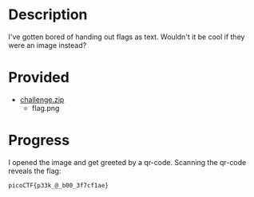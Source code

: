 # Description
I've gotten bored of handing out flags as text. Wouldn't it be cool if they were an image instead?

# Provided
- [challenge.zip](.prov/444-challenge.zip)
  - flag.png

# Progress
I opened the image and get greeted by a qr-code.
Scanning the qr-code reveals the flag:

`picoCTF{p33k_@_b00_3f7cf1ae}`